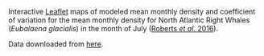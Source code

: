 Interactive [Leaflet](https://rstudio.github.io/leaflet/) maps of modeled mean monthly density and coefficient of variation for the mean monthly density for North Atlantic Right Whales (_Eubalaena glacialis_) in the month of July ([Roberts _et al_. 2016](https://www.nature.com/articles/srep22615)).

Data downloaded from [here](http://seamap.env.duke.edu/models/Duke-EC-GOM-2015/EC_North_Atlantic_right_whale_maps.html).
